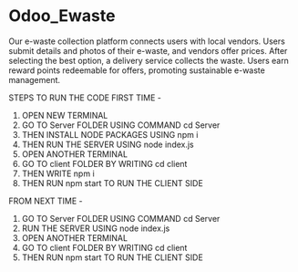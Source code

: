 # Odoo_Ewaste
Our e-waste collection platform connects users with local vendors. Users submit details and photos of their e-waste, and vendors offer prices. After selecting the best option, a delivery service collects the waste. Users earn reward points redeemable for offers, promoting sustainable e-waste management.

STEPS TO RUN THE CODE FIRST TIME -
1. OPEN NEW TERMINAL
2. GO TO Server FOLDER USING COMMAND cd Server
3. THEN INSTALL NODE PACKAGES USING npm i
4. THEN RUN THE SERVER USING node index.js
5. OPEN ANOTHER TERMINAL
6. GO TO client FOLDER BY WRITING cd client
7. THEN WRITE npm i
8. THEN RUN  npm start TO RUN THE CLIENT SIDE

FROM NEXT TIME -
1. GO TO Server FOLDER USING COMMAND cd Server
2. RUN THE SERVER USING node index.js
3. OPEN ANOTHER TERMINAL
4. GO TO client FOLDER BY WRITING cd client
5. THEN RUN  npm start TO RUN THE CLIENT SIDE
